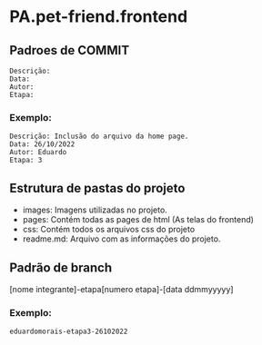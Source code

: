 # PA.pet-friend.frontend

## Padroes de COMMIT

```
Descrição: 
Data:
Autor:
Etapa: 
```

### **Exemplo:**

```
Descrição: Inclusão do arquivo da home page.
Data: 26/10/2022
Autor: Eduardo
Etapa: 3
```

## Estrutura de pastas do projeto

- images: Imagens utilizadas no projeto.
- pages: Contém todas as pages de html (As telas do frontend)
- css: Contém todos os arquivos css do projeto
- readme.md: Arquivo com as informações do projeto.


## Padrão de branch

[nome integrante]-etapa[numero etapa]-[data ddmmyyyyy]

### **Exemplo:**

```
eduardomorais-etapa3-26102022
```